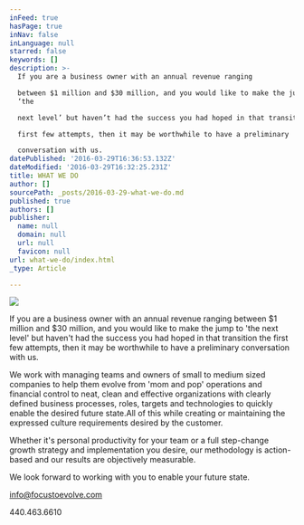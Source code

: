 ```yaml
---
inFeed: true
hasPage: true
inNav: false
inLanguage: null
starred: false
keywords: []
description: >-
  If you are a business owner with an annual revenue ranging

  between $1 million and $30 million, and you would like to make the jump to
  ‘the

  next level’ but haven’t had the success you had hoped in that transition the

  first few attempts, then it may be worthwhile to have a preliminary

  conversation with us.
datePublished: '2016-03-29T16:36:53.132Z'
dateModified: '2016-03-29T16:32:25.231Z'
title: WHAT WE DO
author: []
sourcePath: _posts/2016-03-29-what-we-do.md
published: true
authors: []
publisher:
  name: null
  domain: null
  url: null
  favicon: null
url: what-we-do/index.html
_type: Article

---
```

![](https://the-grid-user-content.s3-us-west-2.amazonaws.com/2bd5d993-16b7-4c32-8200-abdf7b5642a3.jpg)

If you are a business owner with an annual revenue ranging
between $1 million and $30 million, and you would like to make the jump to 'the
next level' but haven't had the success you had hoped in that transition the
first few attempts, then it may be worthwhile to have a preliminary
conversation with us.

We work with managing teams and owners of small to medium
sized companies to help them evolve from 'mom and pop' operations and financial
control to neat, clean and effective organizations with clearly defined
business processes, roles, targets and technologies to quickly enable the
desired future state.All of this while creating
or maintaining the expressed culture requirements desired by the customer.

Whether it's personal productivity for your team or a full step-change
growth strategy and implementation you desire, our methodology is action-based
and our results are objectively measurable.

We look forward to working with you to enable your future
state.

[info@focustoevolve.com][0]

440.463.6610

[0]: mailto:info@focustoevolve.com